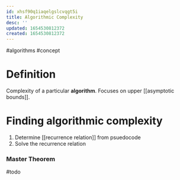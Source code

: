 ```yaml
---
id: xhsf90q1iaqelgslcvqgt5i
title: Algorithmic Complexity
desc: ''
updated: 1654530812372
created: 1654530812372
---
```

#algorithms #concept
# Definition
Complexity of a particular **algorithm**.  Focuses on upper [[asymptotic bounds]].
# Finding algorithmic complexity
1. Determine [[recurrence relation]] from psuedocode
2. Solve the recurrence relation
### Master Theorem
#todo
